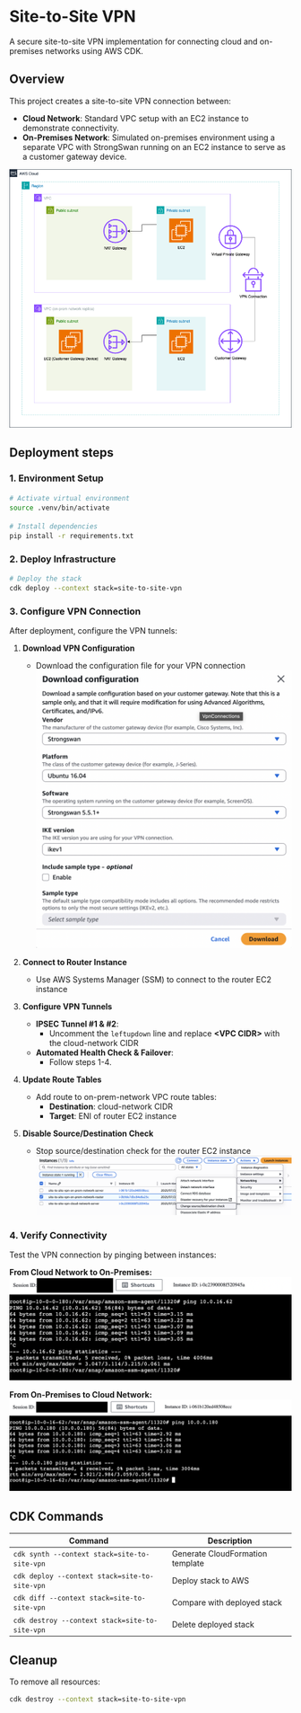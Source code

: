 # Site-to-Site VPN

A secure site-to-site VPN implementation for connecting cloud and on-premises networks using AWS CDK.

## Overview

This project creates a site-to-site VPN connection between:

- **Cloud Network**: Standard VPC setup with an EC2 instance to demonstrate connectivity.
- **On-Premises Network**: Simulated on-premises environment using a separate VPC with StrongSwan running on an EC2 instance to serve as a customer gateway device.

![Architecture Diagram](docs/architecture_diagram.png)

## Deployment steps

### 1. Environment Setup

```bash
# Activate virtual environment
source .venv/bin/activate

# Install dependencies
pip install -r requirements.txt
```

### 2. Deploy Infrastructure

```bash
# Deploy the stack
cdk deploy --context stack=site-to-site-vpn
```

### 3. Configure VPN Connection

After deployment, configure the VPN tunnels:

1. **Download VPN Configuration**

   - Download the configuration file for your VPN connection
     ![Download Configuration](docs/download_config.png)

2. **Connect to Router Instance**

   - Use AWS Systems Manager (SSM) to connect to the router EC2 instance

3. **Configure VPN Tunnels**

   - **IPSEC Tunnel #1 & #2**:
     - Uncomment the `leftupdown` line and replace **\<VPC CIDR\>** with the cloud-network CIDR
   - **Automated Health Check & Failover**:
     - Follow steps 1-4.

4. **Update Route Tables**

   - Add route to on-prem-network VPC route tables:
     - **Destination**: cloud-network CIDR
     - **Target**: ENI of router EC2 instance

5. **Disable Source/Destination Check**

   - Stop source/destination check for the router EC2 instance
     ![Stop Source/Destination Check](docs/stop_sd_check.png)

### 4. Verify Connectivity

Test the VPN connection by pinging between instances:

**From Cloud Network to On-Premises:**
![Ping Test 1](docs/ping_1.png)

**From On-Premises to Cloud Network:**
![Ping Test 2](docs/ping_2.png)

## CDK Commands

| Command                                        | Description                      |
| ---------------------------------------------- | -------------------------------- |
| `cdk synth --context stack=site-to-site-vpn`   | Generate CloudFormation template |
| `cdk deploy --context stack=site-to-site-vpn`  | Deploy stack to AWS              |
| `cdk diff --context stack=site-to-site-vpn`    | Compare with deployed stack      |
| `cdk destroy --context stack=site-to-site-vpn` | Delete deployed stack            |

## Cleanup

To remove all resources:

```bash
cdk destroy --context stack=site-to-site-vpn
```

